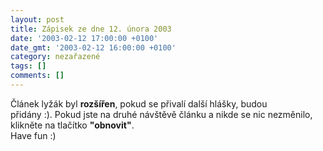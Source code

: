 ```yaml
---
layout: post
title: Zápisek ze dne 12. února 2003
date: '2003-02-12 17:00:00 +0100'
date_gmt: '2003-02-12 16:00:00 +0100'
category: nezařazené
tags: []
comments: []
---
```

<p>Článek lyžák byl <span style="font-weight:bold">rozšířen</span>, pokud se přivalí další hlášky, budou<br />
přidány :). Pokud jste na druhé návštěvě článku a nikde se nic nezměnilo,<br />
klikněte na tlačítko <span style="font-weight:bold">&quot;obnovit&quot;</span>.<br />
Have fun :)</p>
